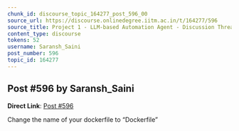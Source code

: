 ```yaml
---
chunk_id: discourse_topic_164277_post_596_00
source_url: https://discourse.onlinedegree.iitm.ac.in/t/164277/596
source_title: Project 1 - LLM-based Automation Agent - Discussion Thread [TDS Jan 2025]
content_type: discourse
tokens: 52
username: Saransh_Saini
post_number: 596
topic_id: 164277
---
```


## Post #596 by Saransh_Saini

**Direct Link**: [Post #596](https://discourse.onlinedegree.iitm.ac.in/t/164277/596)

Change the name of your dockerfile to “Dockerfile”

